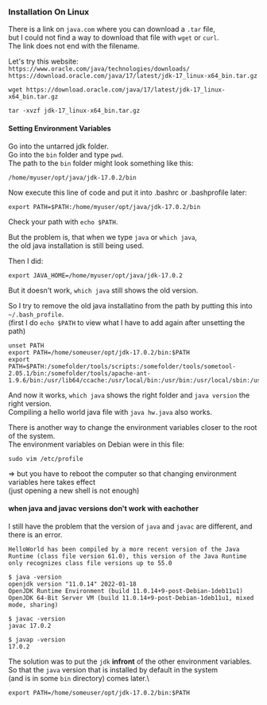 ### Installation On Linux

There is a link on `java.com` where you can download a `.tar` file,\
but I could not find a way to download that file with `wget` or `curl`.\
The link does not end with the filename.

Let's try this website: `https://www.oracle.com/java/technologies/downloads/`\
`https://download.oracle.com/java/17/latest/jdk-17_linux-x64_bin.tar.gz`

```
wget https://download.oracle.com/java/17/latest/jdk-17_linux-x64_bin.tar.gz
```
```
tar -xvzf jdk-17_linux-x64_bin.tar.gz
```

#### Setting Environment Variables

Go into the untarred jdk folder.\
Go into the `bin` folder and type `pwd`.\
The path to the `bin` folder might look something like this:
```
/home/myuser/opt/java/jdk-17.0.2/bin
```
Now execute this line of code and put it into .bashrc or .bashprofile later:
```
export PATH=$PATH:/home/myuser/opt/java/jdk-17.0.2/bin
```
Check your path with `echo $PATH`.

But the problem is, that when we type `java` or `which java`,\
the old java installation is still being used.

Then I did:
```
export JAVA_HOME=/home/myuser/opt/java/jdk-17.0.2
```

But it doesn't work, `which java` still shows the old version.

So I try to remove the old java installatino from the path by putting this into `~/.bash_profile`.\
(first I do `echo $PATH` to view what I have to add again after unsetting the path)
```
unset PATH
export PATH=/home/someuser/opt/jdk-17.0.2/bin:$PATH
export PATH=$PATH:/somefolder/tools/scripts:/somefolder/tools/sometool-2.05.1/bin:/somefolder/tools/apache-ant-1.9.6/bin:/usr/lib64/ccache:/usr/local/bin:/usr/bin:/usr/local/sbin:/usr/sbin:/opt/puppetlabs/bin
```

And now it works, `which java` shows the right folder and `java version` the right version.\
Compiling a hello world java file with `java hw.java` also works.

There is another way to change the environment variables closer to the root of the system.\
The environment variables on Debian were in this file:
```
sudo vim /etc/profile
```
=> but you have to reboot the computer so that changing environment variables here takes effect\
(just opening a new shell is not enough)

#### when java and javac versions don't work with eachother

I still have the problem that the version of `java` and `javac` are different, and there is an error.
```
HelloWorld has been compiled by a more recent version of the Java Runtime (class file version 61.0), this version of the Java Runtime only recognizes class file versions up to 55.0
```
```
$ java -version
openjdk version "11.0.14" 2022-01-18
OpenJDK Runtime Environment (build 11.0.14+9-post-Debian-1deb11u1)
OpenJDK 64-Bit Server VM (build 11.0.14+9-post-Debian-1deb11u1, mixed mode, sharing)

$ javac -version
javac 17.0.2

$ javap -version
17.0.2
```

The solution was to put the `jdk` __infront__ of the other environment variables.\
So that the `java` version that is installed by default in the system\
(and is in some `bin` directory) comes later.\
```
export PATH=/home/someuser/opt/jdk-17.0.2/bin:$PATH
```
